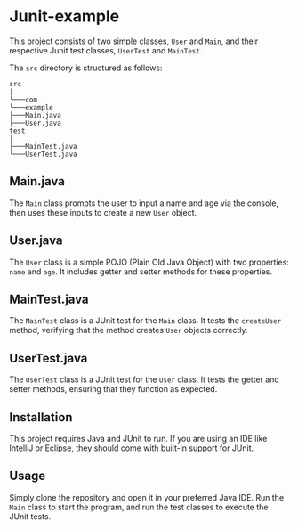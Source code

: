 # Junit-example

This project consists of two simple classes, `User` and `Main`, and their respective Junit test classes, `UserTest` and `MainTest`.

The `src` directory is structured as follows:
```TSX
src
|
└───com
└───example
├───Main.java
├───User.java
test
|
├───MainTest.java
└───UserTest.java
```
## Main.java

The `Main` class prompts the user to input a name and age via the console, then uses these inputs to create a new `User` object.

## User.java

The `User` class is a simple POJO (Plain Old Java Object) with two properties: `name` and `age`. It includes getter and setter methods for these properties.

## MainTest.java

The `MainTest` class is a JUnit test for the `Main` class. It tests the `createUser` method, verifying that the method creates `User` objects correctly.

## UserTest.java

The `UserTest` class is a JUnit test for the `User` class. It tests the getter and setter methods, ensuring that they function as expected.

## Installation

This project requires Java and JUnit to run. If you are using an IDE like IntelliJ or Eclipse, they should come with built-in support for JUnit.

## Usage

Simply clone the repository and open it in your preferred Java IDE. Run the `Main` class to start the program, and run the test classes to execute the JUnit tests.
